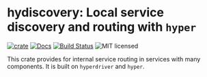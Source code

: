 # hydiscovery: Local service discovery and routing with `hyper`

[![crate][crate-image]][crate-link]
[![Docs][docs-image]][docs-link]
[![Build Status][build-image]][build-link]
![MIT licensed][license-image]

This crate provides for internal service routing in services with many components. It is built on `hyperdriver` and `hyper`.

[crate-image]: https://img.shields.io/crates/v/hydiscovery
[crate-link]: https://crates.io/crates/hydiscovery
[docs-image]: https://docs.rs/hydiscovery/badge.svg
[docs-link]: https://docs.rs/hydiscovery/
[build-image]: https://github.com/alexrudy/hydiscovery/actions/workflows/ci.yml/badge.svg
[build-link]: https://github.com/alexrudy/hydiscovery/actions/workflows/ci.yml
[license-image]: https://img.shields.io/badge/license-MIT-blue.svg

